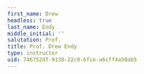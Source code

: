 ```yaml
---
first_name: Drew
headless: true
last_name: Endy
middle_initial: ''
salutation: Prof.
title: Prof. Drew Endy
type: instructor
uid: 746752df-9138-22c0-6fce-a6cff4a50ab5
---
```

